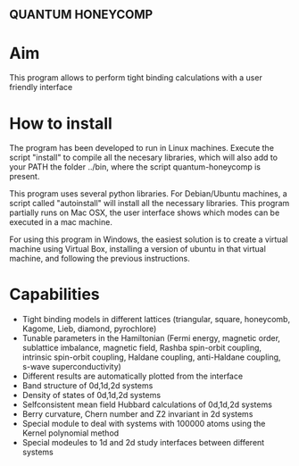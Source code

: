 ## QUANTUM HONEYCOMP ##

# Aim #

This program allows to perform tight binding calculations with a user friendly interface


# How to install #

The program has been developed to run in Linux machines. Execute the script "install" to compile all the necesary libraries,
which will also add to your PATH the folder ../bin, where the script quantum-honeycomp is present. 

This program uses several python libraries. For Debian/Ubuntu machines, a script called "autoinstall" will install all the
necessary libraries. This program partially runs on Mac OSX, the user interface
shows which modes can be executed in a mac machine.

For using this program in Windows, the easiest solution is to create a virtual machine using Virtual Box, installing
a version of ubuntu in that virtual machine, and following the previous instructions.


# Capabilities #
- Tight binding models in different lattices (triangular, square, honeycomb, Kagome, Lieb, diamond, pyrochlore)
- Tunable parameters in the Hamiltonian (Fermi energy, magnetic order, sublattice imbalance, magnetic field,  Rashba spin-orbit coupling, intrinsic spin-orbit coupling, Haldane coupling, anti-Haldane coupling, s-wave superconductivity)
- Different results are automatically plotted from the interface
- Band structure of 0d,1d,2d systems
- Density of states of 0d,1d,2d systems
- Selfconsistent mean field Hubbard calculations of 0d,1d,2d systems
- Berry curvature, Chern number and Z2 invariant in 2d systems
- Special module to deal with systems with 100000 atoms using the Kernel polynomial method
- Special modeules to 1d and 2d study interfaces between different systems

